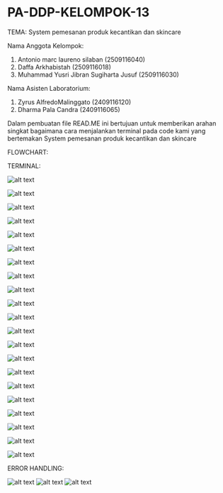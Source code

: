 # PA-DDP-KELOMPOK-13
TEMA: System pemesanan produk kecantikan dan skincare

Nama Anggota Kelompok:
1. Antonio marc laureno silaban (2509116040)
2. Daffa Arkhabistah (2509116018)
3. Muhammad Yusri Jibran Sugiharta Jusuf (2509116030)

Nama Asisten Laboratorium:
1. Zyrus AlfredoMalinggato (2409116120)
2. Dharma Pala Candra (2409116065)

Dalam pembuatan file READ.ME ini bertujuan untuk 
memberikan arahan singkat bagaimana cara menjalankan
terminal pada code kami yang bertemakan 
System pemesanan produk kecantikan dan skincare

FLOWCHART:


TERMINAL:


![alt text](https://github.com/antoniomarcLs/PA-DDP-KELOMPOK-13/blob/main/Screenshots/Menu%20utama.png?raw=true)



![alt text](https://github.com/antoniomarcLs/PA-DDP-KELOMPOK-13/blob/main/Screenshots/Login%20sebagai%20admin.png?raw=true)



![alt text](https://github.com/antoniomarcLs/PA-DDP-KELOMPOK-13/blob/main/Screenshots/Tampilan%20admin.png?raw=true)



![alt text](https://github.com/antoniomarcLs/PA-DDP-KELOMPOK-13/blob/main/Screenshots/Tambah%20produk.png?raw=true)



![alt text](https://github.com/antoniomarcLs/PA-DDP-KELOMPOK-13/blob/main/Screenshots/ubah%20produk.png?raw=true)



![alt text](https://github.com/antoniomarcLs/PA-DDP-KELOMPOK-13/blob/main/Screenshots/Hapus%20produk.png?raw=true)



![alt text](https://github.com/antoniomarcLs/PA-DDP-KELOMPOK-13/blob/main/Screenshots/Menu%20login.png?raw=true)



![alt text](https://github.com/antoniomarcLs/PA-DDP-KELOMPOK-13/blob/main/Screenshots/Menu%20pembeli.png?raw=true)



![alt text](https://github.com/antoniomarcLs/PA-DDP-KELOMPOK-13/blob/main/Screenshots/Pilih%201.png?raw=true)



![alt text](https://github.com/antoniomarcLs/PA-DDP-KELOMPOK-13/blob/main/Screenshots/Tambah%20file%20ke%20keranjang.png?raw=true)



![alt text](https://github.com/antoniomarcLs/PA-DDP-KELOMPOK-13/blob/main/Screenshots/Seacrh.png?raw=true)



![alt text](https://github.com/antoniomarcLs/PA-DDP-KELOMPOK-13/blob/main/Screenshots/Pilih%20barang%20dari%20searching.png?raw=true)



![alt text](https://github.com/antoniomarcLs/PA-DDP-KELOMPOK-13/blob/main/Screenshots/Masukkan%20jenis%20kulit.png?raw=true)



![alt text](https://github.com/antoniomarcLs/PA-DDP-KELOMPOK-13/blob/main/Screenshots/Lihat%20rekomendasi.png?raw=true)



![alt text](https://github.com/antoniomarcLs/PA-DDP-KELOMPOK-13/blob/main/Screenshots/Penjelasan.png?raw=true)



![alt text](https://github.com/antoniomarcLs/PA-DDP-KELOMPOK-13/blob/main/Screenshots/Cek%20keranjang.png?raw=true)



![alt text](https://github.com/antoniomarcLs/PA-DDP-KELOMPOK-13/blob/main/Screenshots/Checkout%20berhasil.png?raw=true)



![alt text](https://github.com/antoniomarcLs/PA-DDP-KELOMPOK-13/blob/main/Invoice1.png?raw=true)



![alt text](https://github.com/antoniomarcLs/PA-DDP-KELOMPOK-13/blob/main/Screenshots/Top%20up.png?raw=true)



![alt text](https://github.com/antoniomarcLs/PA-DDP-KELOMPOK-13/blob/main/Screenshots/Sign%20up.png?raw=true)



![alt text](https://github.com/antoniomarcLs/PA-DDP-KELOMPOK-13/blob/main/Screenshots/Keluar%20dari%20looping.png?raw=true)



ERROR HANDLING:

![alt text](https://github.com/antoniomarcLs/PA-DDP-KELOMPOK-13/blob/main/Screenshots/Error%20ctrl%20c.png?raw=true)
![alt text](https://github.com/antoniomarcLs/PA-DDP-KELOMPOK-13/blob/main/Screenshots/Error%20ctrl%20z.png?raw=true)
![alt text](https://github.com/antoniomarcLs/PA-DDP-KELOMPOK-13/blob/main/Screenshots/Error%20iput.png?raw=true)






